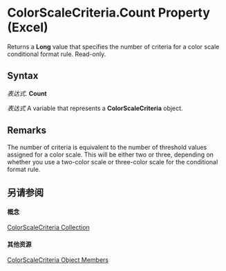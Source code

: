 
# ColorScaleCriteria.Count Property (Excel)

Returns a  **Long** value that specifies the number of criteria for a color scale conditional format rule. Read-only.


## Syntax

 _表达式_. **Count**

 _表达式_ A variable that represents a **ColorScaleCriteria** object.


## Remarks

The number of criteria is equivalent to the number of threshold values assigned for a color scale. This will be either two or three, depending on whether you use a two-color scale or three-color scale for the conditional format rule.


## 另请参阅


#### 概念


[ColorScaleCriteria Collection](9c50a2e4-aa22-92ca-6cef-2f8fc931ec33.md)
#### 其他资源


[ColorScaleCriteria Object Members](http://msdn.microsoft.com/library/c73a24ba-662e-b050-a77b-ddf6046ae76f%28Office.15%29.aspx)
